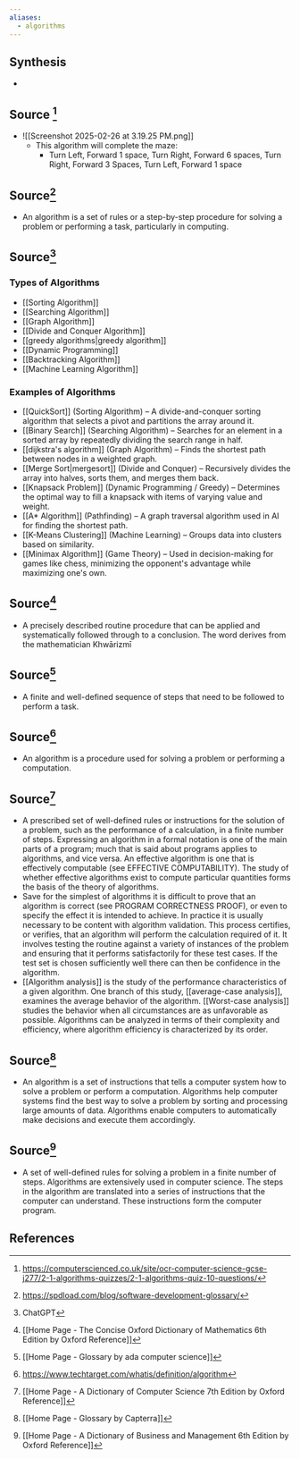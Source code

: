```yaml
---
aliases:
  - algorithms
---
```

## Synthesis
- 
## Source [^1]
- ![[Screenshot 2025-02-26 at 3.19.25 PM.png]]
	- This algorithm will complete the maze:
		- Turn Left, Forward 1 space, Turn Right, Forward 6 spaces, Turn Right, Forward 3 Spaces, Turn Left, Forward 1 space

## Source[^2]
- An algorithm is a set of rules or a step-by-step procedure for solving a problem or performing a task, particularly in computing.
## Source[^3]
### Types of Algorithms
- [[Sorting Algorithm]]
- [[Searching Algorithm]]
- [[Graph Algorithm]]
- [[Divide and Conquer Algorithm]]
- [[greedy algorithms|greedy algorithm]]
- [[Dynamic Programming]]
- [[Backtracking Algorithm]]
- [[Machine Learning Algorithm]]
### Examples of Algorithms
- [[QuickSort]] (Sorting Algorithm) – A divide-and-conquer sorting algorithm that selects a pivot and partitions the array around it.
- [[Binary Search]] (Searching Algorithm) – Searches for an element in a sorted array by repeatedly dividing the search range in half.
- [[dijkstra's algorithm]] (Graph Algorithm) – Finds the shortest path between nodes in a weighted graph.
- [[Merge Sort|mergesort]] (Divide and Conquer) – Recursively divides the array into halves, sorts them, and merges them back.
- [[Knapsack Problem]] (Dynamic Programming / Greedy) – Determines the optimal way to fill a knapsack with items of varying value and weight.
- [[A* Algorithm]] (Pathfinding) – A graph traversal algorithm used in AI for finding the shortest path.
- [[K-Means Clustering]] (Machine Learning) – Groups data into clusters based on similarity.
- [[Minimax Algorithm]] (Game Theory) – Used in decision-making for games like chess, minimizing the opponent's advantage while maximizing one's own.
## Source[^4]
- A precisely described routine procedure that can be applied and systematically followed through to a conclusion. The word derives from the mathematician Khwārizmī
## Source[^5]
- A finite and well-defined sequence of steps that need to be followed to perform a task.
## Source[^6]
- An algorithm is a procedure used for solving a problem or performing a computation.

## Source[^7]
- A prescribed set of well-defined rules or instructions for the solution of a problem, such as the performance of a calculation, in a finite number of steps. Expressing an algorithm in a formal notation is one of the main parts of a program; much that is said about programs applies to algorithms, and vice versa. An effective algorithm is one that is effectively computable (see EFFECTIVE COMPUTABILITY). The study of whether effective algorithms exist to compute particular quantities forms the basis of the theory of algorithms.
- Save for the simplest of algorithms it is difficult to prove that an algorithm is correct (see PROGRAM CORRECTNESS PROOF), or even to specify the effect it is intended to achieve. In practice it is usually necessary to be content with algorithm validation. This process certifies, or verifies, that an algorithm will perform the calculation required of it. It involves testing the routine against a variety of instances of the problem and ensuring that it performs satisfactorily for these test cases. If the test set is chosen sufficiently well there can then be confidence in the algorithm.
- [[Algorithm analysis]] is the study of the performance characteristics of a given algorithm. One branch of this study, [[average-case analysis]], examines the average behavior of the algorithm. [[Worst-case analysis]] studies the behavior when all circumstances are as unfavorable as possible. Algorithms can be analyzed in terms of their complexity and efficiency, where algorithm efficiency is characterized by its order.

## Source[^8]
- An algorithm is a set of instructions that tells a computer system how to solve a problem or perform a computation. Algorithms help computer systems find the best way to solve a problem by sorting and processing large amounts of data. Algorithms enable computers to automatically make decisions and execute them accordingly.
## Source[^9]
- A set of well-defined rules for solving a problem in a finite number of steps. Algorithms are extensively used in computer science. The steps in the algorithm are translated into a series of instructions that the computer can understand. These instructions form the computer program.
## References

[^1]: https://computerscienced.co.uk/site/ocr-computer-science-gcse-j277/2-1-algorithms-quizzes/2-1-algorithms-quiz-10-questions/
[^2]: https://spdload.com/blog/software-development-glossary/
[^3]: ChatGPT
[^4]: [[Home Page - The Concise Oxford Dictionary of Mathematics 6th Edition by Oxford Reference]]
[^5]:  [[Home Page - Glossary by ada computer science]]
[^6]: https://www.techtarget.com/whatis/definition/algorithm
[^7]: [[Home Page - A Dictionary of Computer Science 7th Edition by Oxford Reference]]
[^8]: [[Home Page - Glossary by Capterra]]
[^9]: [[Home Page - A Dictionary of Business and Management 6th Edition by Oxford Reference]]